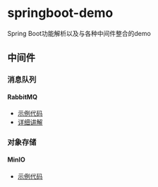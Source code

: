 # springboot-demo
Spring Boot功能解析以及与各种中间件整合的demo
## 中间件
### 消息队列
#### RabbitMQ
- [示例代码](https://github.com/Saul-Zhang/springboot-demo/tree/main/springboot-rabbitmq)
- [详细讲解](https://zsly.xyz/archives/%E5%88%9D%E6%B6%89mq--rabbitmq%E7%9A%84%E4%BD%BF%E7%94%A8)
### 对象存储
#### MinIO
- [示例代码](https://github.com/Saul-Zhang/springboot-demo/tree/main/springboot-minio)

